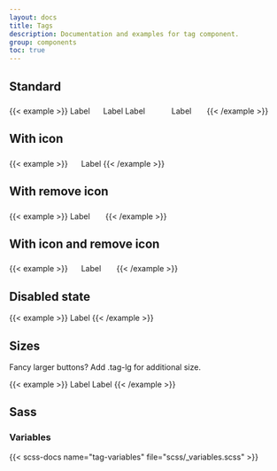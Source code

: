 ```yaml
---
layout: docs
title: Tags
description: Documentation and examples for tag component.
group: components
toc: true
---
```


## Standard

{{< example >}}
<span class="tag">Label</span>
<span class="tag tag-icon">
  <svg width="1rem" height="1.25rem" fill="currentColor" aria-hidden="true" focusable="false" class="overflow-visible">
    <use xlink:href="/docs/{{< param docs_version >}}/assets/img/boosted-sprite.svg#buy"/>
  </svg>
  Label
</span>
<span class="tag tag-remove">
  Label
  <svg width="1.25rem" height="1.25rem" fill="currentColor" aria-hidden="true" focusable="false" class="overflow-visible remove">
    <use xlink:href="/docs/{{< param docs_version >}}/assets/img/boosted-sprite.svg#delete"/>
  </svg>
</span>
<span class="tag tag-remove">
  <svg width="1rem" height="1.25rem" fill="currentColor" aria-hidden="true" focusable="false" class="overflow-visible">
    <use xlink:href="/docs/{{< param docs_version >}}/assets/img/boosted-sprite.svg#buy"/>
  </svg>
  Label
  <svg width="1.25rem" height="1.25rem" fill="currentColor" aria-hidden="true" focusable="false" class="overflow-visible remove">
    <use xlink:href="/docs/{{< param docs_version >}}/assets/img/boosted-sprite.svg#delete"/>
  </svg>
</span>
{{< /example >}}

## With icon

{{< example >}}
<span class="tag tag-icon">
  <svg width="1rem" height="1.25rem" fill="currentColor" aria-hidden="true" focusable="false" class="overflow-visible">
    <use xlink:href="/docs/{{< param docs_version >}}/assets/img/boosted-sprite.svg#buy"/>
  </svg>
  Label
</span>
{{< /example >}}

## With remove icon

{{< example >}}
<span class="tag tag-remove">
  Label
  <svg width="1.25rem" height="1.25rem" fill="currentColor" aria-hidden="true" focusable="false" class="overflow-visible remove">
    <use xlink:href="/docs/{{< param docs_version >}}/assets/img/boosted-sprite.svg#delete"/>
  </svg>
</span>
{{< /example >}}

## With icon and remove icon

{{< example >}}
<span class="tag tag-remove">
  <svg width="1rem" height="1.25rem" fill="currentColor" aria-hidden="true" focusable="false" class="overflow-visible">
    <use xlink:href="/docs/{{< param docs_version >}}/assets/img/boosted-sprite.svg#buy"/>
  </svg>
  Label
  <svg width="1.25rem" height="1.25rem" fill="currentColor" aria-hidden="true" focusable="false" class="overflow-visible remove">
    <use xlink:href="/docs/{{< param docs_version >}}/assets/img/boosted-sprite.svg#delete"/>
  </svg>
</span>
{{< /example >}}

## Disabled state

{{< example >}}
<span class="tag disabled">Label</span>
{{< /example >}}

## Sizes

Fancy larger buttons? Add .tag-lg for additional size.

{{< example >}}
<span class="tag">Label</span>
<span class="tag tag-lg">Label</span>
{{< /example >}}

## Sass

### Variables

{{< scss-docs name="tag-variables" file="scss/_variables.scss" >}}
